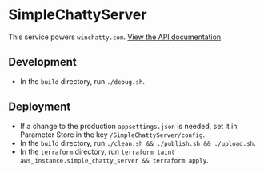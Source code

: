 # SimpleChattyServer

This service powers `winchatty.com`. [View the API documentation](https://github.com/latestchatty/simple-chatty-server/blob/master/doc/api.md).

## Development

- In the `build` directory, run `./debug.sh`.

## Deployment

- If a change to the production `appsettings.json` is needed, set it in Parameter Store in the key `/SimpleChattyServer/config`.
- In the `build` directory, run `./clean.sh && ./publish.sh && ./upload.sh`.
- In the `terraform` directory, run `terraform taint aws_instance.simple_chatty_server && terraform apply`.
